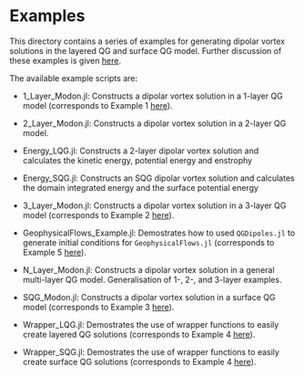 # Examples

This directory contains a series of examples for generating dipolar vortex solutions in the layered QG and surface QG model. Further discussion of these examples is given [here](https://mncrowe.github.io/QGDipoles.jl/dev/Examples/).

The available example scripts are:

* 1_Layer_Modon.jl: Constructs a dipolar vortex solution in a 1-layer QG model (corresponds to Example 1 [here](https://mncrowe.github.io/QGDipoles.jl/dev/Examples/)).

* 2_Layer_Modon.jl: Constructs a dipolar vortex solution in a 2-layer QG model.

* Energy_LQG.jl: Constructs a 2-layer dipolar vortex solution and calculates the kinetic energy, potential energy and enstrophy

* Energy_SQG.jl: Constructs an SQG dipolar vortex solution and calculates the domain integrated energy and the surface potential energy

* 3_Layer_Modon.jl: Constructs a dipolar vortex solution in a 3-layer QG model (corresponds to Example 2 [here](https://mncrowe.github.io/QGDipoles.jl/dev/Examples/)).

* GeophysicalFlows_Example.jl: Demostrates how to used `QGDipoles.jl` to generate initial conditions for `GeophysicalFlows.jl` (corresponds to Example 5 [here](https://mncrowe.github.io/QGDipoles.jl/dev/Examples/)).
 
* N_Layer_Modon.jl: Constructs a dipolar vortex solution in a general multi-layer QG model. Generalisation of 1-, 2-, and 3-layer examples.

* SQG_Modon.jl: Constructs a dipolar vortex solution in a surface QG model (corresponds to Example 3 [here](https://mncrowe.github.io/QGDipoles.jl/dev/Examples/)).

* Wrapper_LQG.jl: Demostrates the use of wrapper functions to easily create layered QG solutions (corresponds to Example 4 [here](https://mncrowe.github.io/QGDipoles.jl/dev/Examples/)).

* Wrapper_SQG.jl: Demostrates the use of wrapper functions to easily create surface QG solutions (corresponds to Example 4 [here](https://mncrowe.github.io/QGDipoles.jl/dev/Examples/)).
